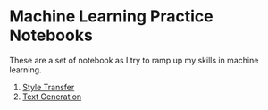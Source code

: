 # Machine Learning Practice Notebooks

These are a set of notebook as I try to ramp up my skills in machine learning.

1. [Style Transfer](https://github.com/Pradhyo/machine-learning-practice-notebooks/tree/master/style-transfer)
2. [Text Generation](https://github.com/Pradhyo/machine-learning-practice-notebooks/tree/master/text-generation)

